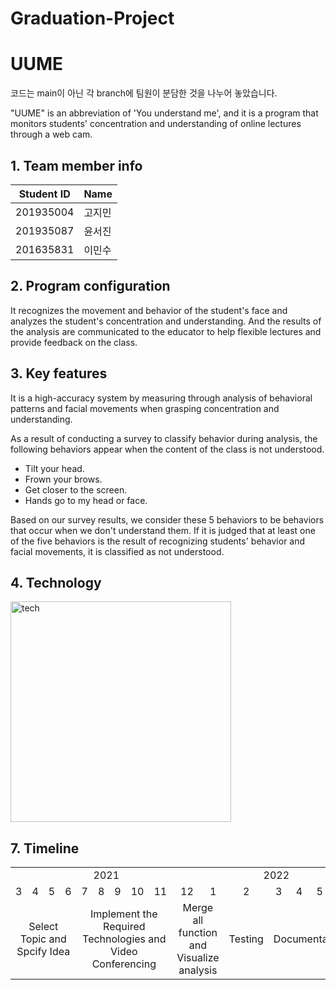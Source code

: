 # Graduation-Project

# UUME 
코드는 main이 아닌 각 branch에 팀원이 분담한 것을 나누어 놓았습니다. 

"UUME" is an abbreviation of 'You understand me', and it is a program that monitors students' concentration and understanding of online lectures through a web cam.



## 1. Team member info




| Student ID | Name   |
| ---------- | ------ |
| 201935004  | 고지민 |
| 201935087  | 윤서진 |
| 201635831  | 이민수 |



## 2. Program configuration


 It recognizes the movement and behavior of the student's face and analyzes the student's concentration and understanding. And the results of the analysis are communicated to the educator to help flexible lectures and provide feedback on the class.



## 3. Key features

It is a high-accuracy system by measuring through analysis of behavioral patterns and facial movements when grasping concentration and understanding.

As a result of conducting a survey to classify behavior during analysis, the following behaviors appear when the content of the class is not understood.

* Tilt your head.
* Frown your brows.
* Get closer to the screen.
* Hands go to my head or face.

Based on our survey results, we consider these 5 behaviors to be behaviors that occur when we don't understand them. If it is judged that at least one of the five behaviors is the result of recognizing students' behavior and facial movements, it is classified as not understood.



## 4. Technology


<img width="353" alt="tech" src="https://user-images.githubusercontent.com/74062797/145826468-22712933-9a0c-4121-ae17-a44951aedfbf.png">




## 7. Timeline


<table>
     <tr>
         <td colspan="10"><center>2021</center></td>
         <td colspan="6"><center>2022</center></td>
    </tr>
    <tr>
        <td><center>3</center></td>
        <td><center>4</center></td>
        <td><center>5</center></td>
        <td><center>6</center></td>
        <td><center>7</center></td>
        <td><center>8</center></td>
        <td><center>9</center></td>
        <td><center>10</center></td>
        <td><center>11</center></td>
        <td><center>12</center></td>
        <td><center>1</center></td>
        <td><center>2</center></td>
        <td><center>3</center></td>
        <td><center>4</center></td>
        <td><center>5</center></td>
        <td><center>6</center></td>
    </tr>
    <tr>
        <td colspan="4"><center>Select Topic and Spcify Idea</center></td>
        <td colspan="5"><center>Implement the Required Technologies and Video Conferencing</center></td>
        <td colspan="2"><center>Merge all function and Visualize analysis</center></td>
        <td colspan="1"><center>Testing</center></td>
        <td colspan="4"><center>Documentation</center></td>
    </tr>
</table>
